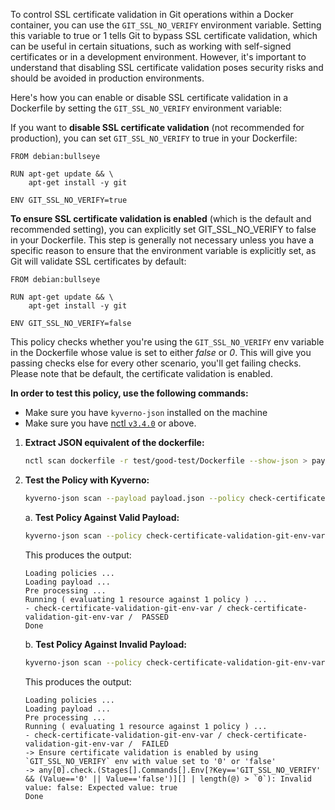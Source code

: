 To control SSL certificate validation in Git operations within a Docker container, you can use the `GIT_SSL_NO_VERIFY` environment variable. Setting this variable to true or 1 tells Git to bypass SSL certificate validation, which can be useful in certain situations, such as working with self-signed certificates or in a development environment. However, it's important to understand that disabling SSL certificate validation poses security risks and should be avoided in production environments.

Here's how you can enable or disable SSL certificate validation in a Dockerfile by setting the `GIT_SSL_NO_VERIFY` environment variable:

If you want to **disable SSL certificate validation** (not recommended for production), you can set `GIT_SSL_NO_VERIFY` to true in your Dockerfile:

```
FROM debian:bullseye

RUN apt-get update && \
    apt-get install -y git

ENV GIT_SSL_NO_VERIFY=true
```

**To ensure SSL certificate validation is enabled** (which is the default and recommended setting), you can explicitly set GIT_SSL_NO_VERIFY to false in your Dockerfile. This step is generally not necessary unless you have a specific reason to ensure that the environment variable is explicitly set, as Git will validate SSL certificates by default:

```
FROM debian:bullseye

RUN apt-get update && \
    apt-get install -y git

ENV GIT_SSL_NO_VERIFY=false
```
This policy checks whether you're using the `GIT_SSL_NO_VERIFY` env variable in the Dockerfile whose value is set to either *false* or *0*. This will give you passing checks else for every other scenario, you'll get failing checks. Please note that be default, the certificate validation is enabled.

**In order to test this policy, use the following commands:**

- Make sure you have `kyverno-json` installed on the machine
- Make sure you have [nctl `v3.4.0`](https://downloads.nirmata.io/nctl/downloads/) or above.


1. **Extract JSON equivalent of the dockerfile:**
    ```bash
    nctl scan dockerfile -r test/good-test/Dockerfile --show-json > payload.json
    ```

2. **Test the Policy with Kyverno:**
    ```bash
    kyverno-json scan --payload payload.json --policy check-certificate-validation-git-env-var.yaml
    ```
    a. **Test Policy Against Valid Payload:**
    ```bash
    kyverno-json scan --policy check-certificate-validation-git-env-var.yaml --payload test/good-test/good-payload.json
    ```

    This produces the output:

    ```
    Loading policies ...
    Loading payload ...
    Pre processing ...
    Running ( evaluating 1 resource against 1 policy ) ...
    - check-certificate-validation-git-env-var / check-certificate-validation-git-env-var /  PASSED
    Done
    ```

    b. **Test Policy Against Invalid Payload:**
    ```bash
    kyverno-json scan --policy check-certificate-validation-git-env-var.yaml --payload test/bad-test/bad-payload.json
    ```

    This produces the output:
    ```
    Loading policies ...
    Loading payload ...
    Pre processing ...
    Running ( evaluating 1 resource against 1 policy ) ...
    - check-certificate-validation-git-env-var / check-certificate-validation-git-env-var /  FAILED
    -> Ensure certificate validation is enabled by using `GIT_SSL_NO_VERIFY` env with value set to '0' or 'false'
    -> any[0].check.(Stages[].Commands[].Env[?Key=='GIT_SSL_NO_VERIFY' && (Value=='0' || Value=='false')][] | length(@) > `0`): Invalid value: false: Expected value: true
    Done
    ```